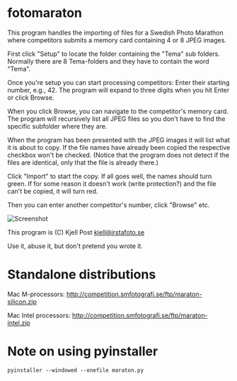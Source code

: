 # fotomaraton
This program handles the importing of files for a Swedish Photo Marathon where
competitors submits a memory card containing 4 or 8 JPEG images.

First click "Setup" to locate the folder containing the "Tema" sub folders.
Normally there are 8 Tema-folders and they have to contain the word "Tema".

Once you're setup you can start processing competitors:
Enter their starting number, e.g., 42.  The program will expand to three digits
when you hit Enter or click Browse.

When you click Browse, you can navigate to the competitor's memory card.
The program will recursively list all JPEG files so you don't have to
find the specific subfolder where they are.

When the program has been presented with the JPEG images it will list
what it is about to copy.  If the file names have already been copied
the respective checkbox won't be checked.  (Notice that the program
does not detect if the files are identical, only that the file is already
there.)

Click "Import" to start the copy.  If all goes well, the names should turn
green.  If for some reason it doesn't work (write protection?) and the file
can't be copied, it will turn red.

Then you can enter another competitor's number, click "Browse" etc.

![Screenshot](http://competition.smfotografi.se/ftp/fotomaraton.png)

This program is (C) Kjell Post kjell@irstafoto.se

Use it, abuse it, but don't pretend you wrote it.

# Standalone distributions

Mac M-processors: http://competition.smfotografi.se/ftp/maraton-silicon.zip

Mac Intel processors: http://competition.smfotografi.se/ftp/maraton-intel.zip

# Note on using pyinstaller

``
pyinstaller --windowed --onefile maraton.py
``
